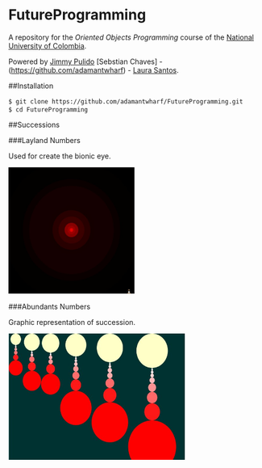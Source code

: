 # FutureProgramming
A repository for the *Oriented Objects Programming* course of the [National University of Colombia](http://www.unal.edu.co/).

Powered by [Jimmy Pulido](https://github.com/jiapulidoar) [Sebstian Chaves] - (https://github.com/adamantwharf) - [Laura Santos](https://github.com/lsfinite). 


##Installation


    $ git clone https://github.com/adamantwharf/FutureProgramming.git
    $ cd FutureProgramming

##Successions

###Layland Numbers
  
Used for create the bionic eye. 
    
  <img src="/successions/leyland/eye.jpg" alt="Bionic Eye" width="250" height="250">

###Abundants Numbers
    
Graphic representation of succession. 

  <img src="/successions/num_abundantes/e.jpg" alt="Graphic" width="350" height="250">
